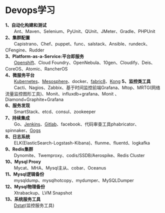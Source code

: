 # Devops学习
**1、自动化构建和测试**  
&emsp;&emsp;Ant、Maven、Selenium、PyUnit、QUnit、JMeter、Gradle、PHPUnit  
**2、集群配置**  
&emsp;&emsp;Capistrano、Chef、puppet、func、salstack、Ansible、rundeck、CFengine、Rudder  
**3、Platform-as-a-Service:平台即服务**  
&emsp;&emsp;[Openshift](https://developers.openshift.com/getting-started/index.html)、Cloud Foundry、OpenNebula、10gen、Cloudify、Deis、CoreOS、Atomic、RancherOS  
**4、微服务平台**  
&emsp;&emsp;[Kubernetes](http://kubernetes.io/docs/)、[Mesosphere](https://docs.mesosphere.com/)、docker、[fabric8](https://fabric8.io/)、[Kong](https://getkong.org/)
**5、监控类工具**  
&emsp;&emsp;Cacti、Nagios、Zabbix、基于时间监控前端Grafana、Mtop、MRTG(网络流量监控图形工具)、Monit、influxdb+grafana、Monit 、Diamond+Graphite+Grafana  
**6、服务发现**  
&emsp;&emsp;SmartStack、etcd、consul、zookeeper  
**7、持续集成**  
&emsp;&emsp;Go、[Jenkins](https://jenkins.io/index.html)、[Gitlab](https://about.gitlab.com/downloads/)、facebook、代码审查工具phabricator、spinnaker、[Gogs](https://gogs.io/)  
**8、日志系统**  
&emsp;&emsp;ELK(ElasticSearch-Logstash-Kibana)、flunme、fluentd、logkafka  
**9、Redis集群**  
&emsp;&emsp;Dynomite、Twemproxy、codis/SSDB/Aerospike、Redis Cluster  
**10、Mysql Proxy**   
&emsp;&emsp;Mycat、MHA、Mysql主从、cobar、Oceanus  
**11、Mysql逻辑备份**  
&emsp;&emsp;mysqldump、mysqlhotcopy、mydumper、MySQLDumper  
**12、Mysql物理备份**   
&emsp;&emsp;Xtrabackup、LVM Snapshot  
**13、系统服务工具**   
&emsp;&emsp;[Dstat](http://dag.wiee.rs/home-made/dstat/)(监控服务工具)

